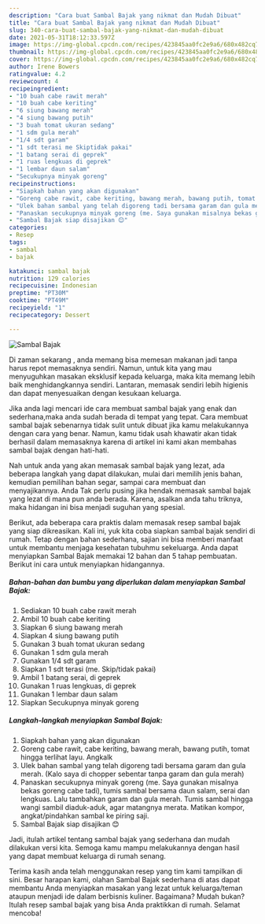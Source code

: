 ```yaml
---
description: "Cara buat Sambal Bajak yang nikmat dan Mudah Dibuat"
title: "Cara buat Sambal Bajak yang nikmat dan Mudah Dibuat"
slug: 340-cara-buat-sambal-bajak-yang-nikmat-dan-mudah-dibuat
date: 2021-05-31T18:12:33.597Z
image: https://img-global.cpcdn.com/recipes/423845aa0fc2e9a6/680x482cq70/sambal-bajak-foto-resep-utama.jpg
thumbnail: https://img-global.cpcdn.com/recipes/423845aa0fc2e9a6/680x482cq70/sambal-bajak-foto-resep-utama.jpg
cover: https://img-global.cpcdn.com/recipes/423845aa0fc2e9a6/680x482cq70/sambal-bajak-foto-resep-utama.jpg
author: Irene Bowers
ratingvalue: 4.2
reviewcount: 4
recipeingredient:
- "10 buah cabe rawit merah"
- "10 buah cabe keriting"
- "6 siung bawang merah"
- "4 siung bawang putih"
- "3 buah tomat ukuran sedang"
- "1 sdm gula merah"
- "1/4 sdt garam"
- "1 sdt terasi me Skiptidak pakai"
- "1 batang serai di geprek"
- "1 ruas lengkuas di geprek"
- "1 lembar daun salam"
- "Secukupnya minyak goreng"
recipeinstructions:
- "Siapkah bahan yang akan digunakan"
- "Goreng cabe rawit, cabe keriting, bawang merah, bawang putih, tomat hingga terlihat layu. Angkalk"
- "Ulek bahan sambal yang telah digoreng tadi bersama garam dan gula merah. (Kalo saya di chopper sebentar tanpa garam dan gula merah)"
- "Panaskan secukupnya minyak goreng (me. Saya gunakan misalnya bekas goreng cabe tadi), tumis sambal bersama daun salam, serai dan lengkuas. Lalu tambahkan garam dan gula merah. Tumis sambal hingga wangi sambil diaduk-aduk, agar matangnya merata. Matikan kompor, angkat/pindahkan sambal ke piring saji."
- "Sambal Bajak siap disajikan 😊"
categories:
- Resep
tags:
- sambal
- bajak

katakunci: sambal bajak 
nutrition: 129 calories
recipecuisine: Indonesian
preptime: "PT30M"
cooktime: "PT49M"
recipeyield: "1"
recipecategory: Dessert

---
```



![Sambal Bajak](https://img-global.cpcdn.com/recipes/423845aa0fc2e9a6/680x482cq70/sambal-bajak-foto-resep-utama.jpg)

Di zaman  sekarang , anda memang bisa memesan makanan jadi tanpa harus repot memasaknya sendiri. Namun, untuk kita yang mau menyuguhkan masakan eksklusif kepada keluarga, maka kita memang lebih baik menghidangkannya sendiri. Lantaran, memasak sendiri lebih higienis dan dapat menyesuaikan dengan kesukaan keluarga.

Jika anda lagi mencari ide cara membuat sambal bajak yang enak dan sederhana,maka anda sudah berada di tempat yang tepat. Cara membuat sambal bajak  sebenarnya tidak sulit untuk dibuat jika kamu melakukannya dengan cara yang benar. Namun, kamu tidak usah khawatir akan tidak berhasil dalam memasaknya 
karena di artikel ini kami akan membahas sambal bajak dengan hati-hati.  



Nah untuk anda yang akan memasak sambal bajak yang lezat, ada beberapa langkah yang dapat dilakukan, mulai dari memilih jenis bahan, kemudian pemilihan bahan segar, sampai cara membuat dan menyajikannya. Anda Tak perlu pusing jika hendak memasak sambal bajak yang lezat di mana pun anda berada. Karena, asalkan anda  tahu triknya, maka hidangan ini bisa menjadi suguhan yang spesial.

Berikut, ada beberapa cara praktis  dalam memasak resep sambal bajak yang siap dikreasikan. Kali ini, yuk kita coba siapkan sambal bajak sendiri di rumah. Tetap dengan bahan sederhana, sajian ini bisa memberi manfaat untuk membantu menjaga kesehatan tubuhmu sekeluarga. Anda dapat menyiapkan Sambal Bajak memakai 12 bahan dan 5 tahap pembuatan. Berikut ini cara untuk menyiapkan hidangannya.

<!--inarticleads1-->

##### Bahan-bahan dan bumbu yang diperlukan dalam menyiapkan Sambal Bajak:

1. Sediakan 10 buah cabe rawit merah
1. Ambil 10 buah cabe keriting
1. Siapkan 6 siung bawang merah
1. Siapkan 4 siung bawang putih
1. Gunakan 3 buah tomat ukuran sedang
1. Gunakan 1 sdm gula merah
1. Gunakan 1/4 sdt garam
1. Siapkan 1 sdt terasi (me. Skip/tidak pakai)
1. Ambil 1 batang serai, di geprek
1. Gunakan 1 ruas lengkuas, di geprek
1. Gunakan 1 lembar daun salam
1. Siapkan Secukupnya minyak goreng




<!--inarticleads2-->

##### Langkah-langkah menyiapkan Sambal Bajak:

1. Siapkah bahan yang akan digunakan
1. Goreng cabe rawit, cabe keriting, bawang merah, bawang putih, tomat hingga terlihat layu. Angkalk
1. Ulek bahan sambal yang telah digoreng tadi bersama garam dan gula merah. (Kalo saya di chopper sebentar tanpa garam dan gula merah)
1. Panaskan secukupnya minyak goreng (me. Saya gunakan misalnya bekas goreng cabe tadi), tumis sambal bersama daun salam, serai dan lengkuas. Lalu tambahkan garam dan gula merah. Tumis sambal hingga wangi sambil diaduk-aduk, agar matangnya merata. Matikan kompor, angkat/pindahkan sambal ke piring saji.
1. Sambal Bajak siap disajikan 😊




Jadi, itulah artikel tentang  sambal bajak  yang sederhana dan mudah dilakukan versi kita. Semoga kamu mampu melakukannya dengan hasil yang dapat membuat keluarga di rumah senang. 

Terima kasih anda telah menggunakan resep yang tim kami tampilkan di sini. Besar harapan kami, olahan  Sambal Bajak sederhana di atas dapat membantu Anda menyiapkan masakan yang lezat untuk keluarga/teman ataupun menjadi ide dalam berbisnis kuliner. Bagaimana? Mudah bukan? Itulah resep sambal bajak yang bisa Anda praktikkan di rumah. Selamat mencoba!

